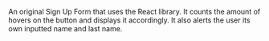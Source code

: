 An original Sign Up Form that uses the React library.
It counts the amount of hovers on the button and displays it accordingly.
It also alerts the user its own inputted name and last name.


